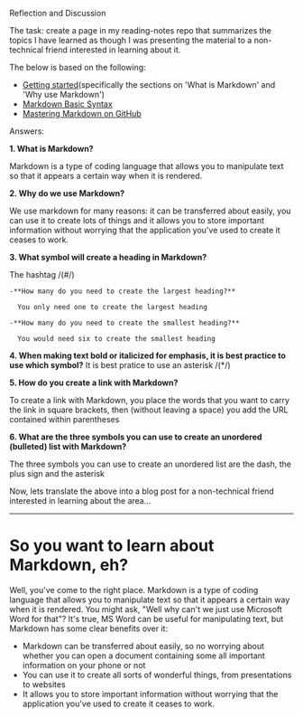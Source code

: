 Reflection and Discussion

The task: create a page in my reading-notes repo that summarizes the topics I have learned as though I was presenting the material to a non-technical friend interested in learning about it.

The below is based on the following:
- [Getting started](https://www.markdownguide.org/getting-started/)(specifically the sections on 'What is Markdown' and 'Why use Markdown')
- [Markdown Basic Syntax](https://www.markdownguide.org/basic-syntax/)
- [Mastering Markdown on GitHub](https://docs.github.com/en/get-started/writing-on-github/getting-started-with-writing-and-formatting-on-github/basic-writing-and-formatting-syntax) 

Answers:

**1. What is Markdown?**

   Markdown is a type of coding language that allows you to manipulate text so that it appears a certain way when it is rendered.

**2. Why do we use Markdown?**

   We use markdown for many reasons: it can be transferred about easily, you can use it to create lots of things and it allows you to store important information without worrying that the application you've used to create it ceases to work.

**3. What symbol will create a heading in Markdown?**

   The hashtag /(#/)
   
    -**How many do you need to create the largest heading?** 

      You only need one to create the largest heading
   
    -**How many do you need to create the smallest heading?**

      You would need six to create the smallest heading
   
**4. When making text bold or italicized for emphasis, it is best practice to use which symbol?**
It is best pratice to use an asterisk /(*/)
   
**5. How do you create a link with Markdown?**

To create a link with Markdown, you place the words that you want to carry the link in square brackets, then (without leaving a space) you add the URL contained within parentheses

**6. What are the three symbols you can use to create an unordered (bulleted) list with Markdown?**

The three symbols you can use to create an unordered list are the dash, the plus sign and the asterisk

   Now, lets translate the above into a blog post for a non-technical friend interested in learning about the area...

------------------------------------------------------------------------------------------------
# So you want to learn about Markdown, eh?

Well, you've come to the right place. Markdown is a type of coding language that allows you to manipulate text so that it appears a certain way when it is rendered. You might ask, "Well why can't we just use Microsoft Word for that"? It's true, MS Word can be useful for manipulating text, but Markdown has some clear benefits over it:

- Markdown can be transferred about easily, so no worrying about whether you can open a document containing some all important information on your phone or not
- You can use it to create all sorts of wonderful things, from presentations to websites
- It allows you to store important information without worrying that the application you've used to create it ceases to work.
   
